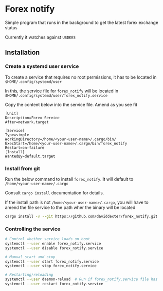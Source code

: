 # Forex notify

Simple program that runs in the background to get the latest forex exchange status

Currently it watches against `USDKES`

## Installation

### Create a systemd user service

To create a service that requires no root permissions, it has to be located in `$HOME/.config/systemd/user`

In this, the service file for `forex_notify` will be located in `$HOME/.config/systemd/user/forex_notify.service`

Copy the content below into the service file. Amend as you see fit

```
[Unit]
Description=Forex Service
After=network.target

[Service]
Type=simple
WorkingDirectory=/home/<your-user-name>/.cargo/bin/
ExecStart=/home/<your-user-name>/.cargo/bin/forex_notify
Restart=on-failure
[Install]
WantedBy=default.target
```

### Install from git

Run the below command to install `forex_notify`. It will default to `/home/<your-user-name>/.cargo`

Consult `cargo install` documentation for details.

If the install path is not `/home/<your-user-name>/.cargo`, you will have to amend the file service to the path wher the binary will be located

```sh
cargo install -v --git https://github.com/daviddexter/forex_notify.git --tag v0.0.1 forex_notify
```

### Controlling the service

```sh
# Control whether service loads on boot
systemctl --user enable forex_notify.service
systemctl --user disable forex_notify.service

# Manual start and stop
systemctl --user start forex_notify.service
systemctl --user stop forex_notify.service

# Restarting/reloading
systemctl --user daemon-reload  # Run if forex_notify.service file has changed
systemctl --user restart forex_notify.service

```
